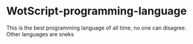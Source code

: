 # WotScript-programming-language
This is the best programming language of all time, no one can disagree. Other languages are sneks
